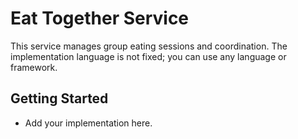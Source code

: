 # Eat Together Service

This service manages group eating sessions and coordination. The implementation language is not fixed; you can use any language or framework.

## Getting Started

- Add your implementation here.

